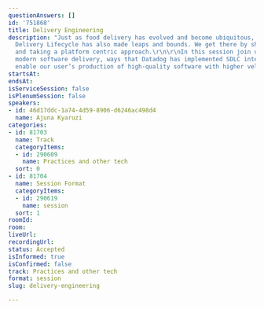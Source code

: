 ```yaml
---
questionAnswers: []
id: '751868'
title: Delivery Engineering
description: "Just as food delivery has evolved and become ubiquitous, the Software
  Delivery Lifecycle has also made leaps and bounds. We get there by shifting left
  and taking a platform centric approach.\r\n\r\nIn this session join us as we discuss
  modern software delivery, ways that Datadog has implemented SDLC internally and
  enable our user’s production of high-quality software with higher velocity."
startsAt:
endsAt:
isServiceSession: false
isPlenumSession: false
speakers:
- id: 46d17ddc-1a74-4d59-8906-d6246ac498d4
  name: Ajuna Kyaruzi
categories:
- id: 81703
  name: Track
  categoryItems:
  - id: 290609
    name: Practices and other tech
  sort: 0
- id: 81704
  name: Session Format
  categoryItems:
  - id: 290619
    name: session
  sort: 1
roomId:
room:
liveUrl:
recordingUrl:
status: Accepted
isInformed: true
isConfirmed: false
track: Practices and other tech
format: session
slug: delivery-engineering

---
```

